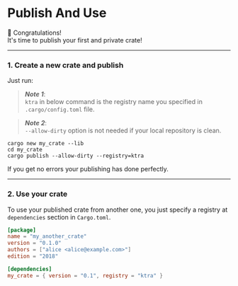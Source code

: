 # Publish And Use

🎉 Congratulations!  
It's time to publish your first and private crate!

---

### 1. Create a new crate and publish

Just run:

> ***Note 1***:  
> `ktra` in below command is the registry name you specified in `.cargo/config.toml` file.

> ***Note 2***:  
> `--allow-dirty` option is not needed if your local repository is clean.

```
cargo new my_crate --lib
cd my_crate
cargo publish --allow-dirty --registry=ktra
```

If you get no errors your publishing has done perfectly.

---

### 2. Use your crate

To use your published crate from another one, you just specify a registry at `dependencies` section in `Cargo.toml`.

```toml
[package]
name = "my_another_crate"
version = "0.1.0"
authors = ["alice <alice@example.com>"]
edition = "2018"

[dependencies]
my_crate = { version = "0.1", registry = "ktra" }
```